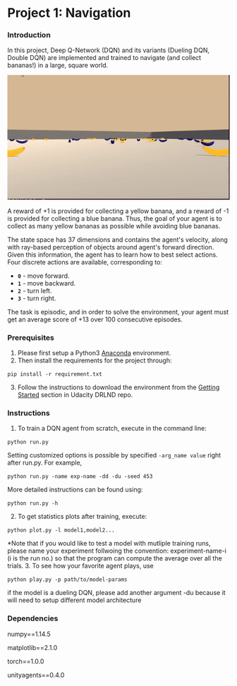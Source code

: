 [//]: # (Image References)

[image1]:results/animation/dddqn-demo.gif "Trained Agent"

# Project 1: Navigation

### Introduction

In this project, Deep Q-Network (DQN) and its variants (Dueling DQN, Double DQN) are implemented and trained to navigate (and collect bananas!) in a large, square world. 

![Trained Agent][image1]
[](results/animation/dddqn-demo.gif)

A reward of +1 is provided for collecting a yellow banana, and a reward of -1 is provided for collecting a blue banana.  Thus, the goal of your agent is to collect as many yellow bananas as possible while avoiding blue bananas.  

The state space has 37 dimensions and contains the agent's velocity, along with ray-based perception of objects around agent's forward direction.  Given this information, the agent has to learn how to best select actions.  Four discrete actions are available, corresponding to:
- **`0`** - move forward.
- **`1`** - move backward.
- **`2`** - turn left.
- **`3`** - turn right.

The task is episodic, and in order to solve the environment, your agent must get an average score of +13 over 100 consecutive episodes.

### Prerequisites
1. Please first setup a Python3 [Anaconda](https://www.anaconda.com/download) environment. 
2. Then install the requirements for the project through:
```
pip install -r requirement.txt
```

3. Follow the instructions to download the environment from the [Getting Started](https://github.com/udacity/deep-reinforcement-learning/tree/master/p1_navigation) section in Udacity DRLND repo.

### Instructions
1. To train a DQN agent from scratch, execute in the command line:
```
python run.py  
```
Setting customized options is possible by specified ```-arg_name value``` right after run.py. For example,
```
python run.py -name exp-name -dd -du -seed 453
```
More detailed instructions can be found using:
```
python run.py -h
```
2. To get statistics plots after training, execute:
```
python plot.py -l model1,model2...
```
*Note that if you would like to test a model with mutliple training runs, please name your experiment follwoing the convention: experiment-name-i (i is the run no.) so that the program can compute the average over all the trials. 
3. To see how your favorite agent plays, use
```
python play.py -p path/to/model-params 
```
if the model is a dueling DQN, please add another argument -du because it will need to setup different model architecture

### Dependencies
numpy==1.14.5

matplotlib==2.1.0

torch==1.0.0

unityagents==0.4.0